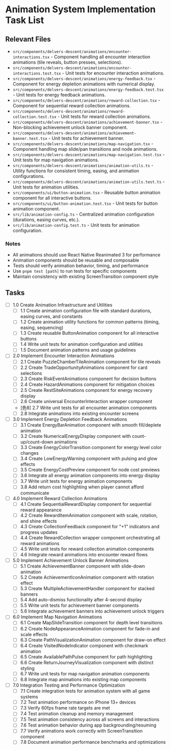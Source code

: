 # Animation System Implementation Task List

## Relevant Files

- `src/components/delvers-descent/animations/encounter-interactions.tsx` - Component handling all encounter interaction animations (tile reveals, button presses, selections).
- `src/components/delvers-descent/animations/encounter-interactions.test.tsx` - Unit tests for encounter interaction animations.
- `src/components/delvers-descent/animations/energy-feedback.tsx` - Component for energy depletion animations with numerical display.
- `src/components/delvers-descent/animations/energy-feedback.test.tsx` - Unit tests for energy feedback animations.
- `src/components/delvers-descent/animations/reward-collection.tsx` - Component for sequential reward collection animations.
- `src/components/delvers-descent/animations/reward-collection.test.tsx` - Unit tests for reward collection animations.
- `src/components/delvers-descent/animations/achievement-banner.tsx` - Non-blocking achievement unlock banner component.
- `src/components/delvers-descent/animations/achievement-banner.test.tsx` - Unit tests for achievement banner.
- `src/components/delvers-descent/animations/map-navigation.tsx` - Component handling map slide/pan transitions and node animations.
- `src/components/delvers-descent/animations/map-navigation.test.tsx` - Unit tests for map navigation animations.
- `src/components/delvers-descent/animations/animation-utils.ts` - Utility functions for consistent timing, easing, and animation configurations.
- `src/components/delvers-descent/animations/animation-utils.test.ts` - Unit tests for animation utilities.
- `src/components/ui/button-animation.tsx` - Reusable button animation component for all interactive buttons.
- `src/components/ui/button-animation.test.tsx` - Unit tests for button animation component.
- `src/lib/animation-config.ts` - Centralized animation configuration (durations, easing curves, etc.).
- `src/lib/animation-config.test.ts` - Unit tests for animation configuration.

### Notes

- All animations should use React Native Reanimated 3 for performance
- Animation components should be reusable and composable
- Tests should verify animation behavior, timing, and performance
- Use `pnpm test [path]` to run tests for specific components
- Maintain consistency with existing ScreenTransition component style

## Tasks

- [ ] 1.0 Create Animation Infrastructure and Utilities
  - [ ] 1.1 Create animation configuration file with standard durations, easing curves, and constants
  - [ ] 1.2 Create animation utility functions for common patterns (timing, easing, sequencing)
  - [ ] 1.3 Create reusable ButtonAnimation component for all interactive buttons
  - [ ] 1.4 Write unit tests for animation configuration and utilities
  - [ ] 1.5 Document animation patterns and usage guidelines

- [ ] 2.0 Implement Encounter Interaction Animations
  - [ ] 2.1 Create PuzzleChamberTileAnimation component for tile reveals
  - [ ] 2.2 Create TradeOpportunityAnimations component for card selections
  - [ ] 2.3 Create RiskEventAnimations component for decision buttons
  - [ ] 2.4 Create HazardAnimations component for mitigation choices
  - [ ] 2.5 Create RestSiteAnimations component for energy recovery display
  - [ ] 2.6 Create universal EncounterInteraction wrapper component
  - [色8] 2.7 Write unit tests for all encounter animation components
  - [ ] 2.8 Integrate animations into existing encounter screens

- [ ] 3.0 Implement Energy Depletion Feedback Animations
  - [ ] 3.1 Create EnergyBarAnimation component with smooth fill/deplete animation
  - [ ] 3.2 Create NumericalEnergyDisplay component with count-up/count-down animations
  - [ ] 3.3 Create EnergyColorTransition component for energy level color changes
  - [ ] 3.4 Create LowEnergyWarning component with pulsing and glow effects
  - [ ] 3.5 Create EnergyCostPreview component for node cost previews
  - [ ] 3.6 Integrate all energy animation components into energy display
  - [ ] 3.7 Write unit tests for energy animation components
  - [ ] 3.8 Add return cost highlighting when player cannot afford communicate

- [ ] 4.0 Implement Reward Collection Animations
  - [ ] 4.1 Create SequentialRewardDisplay component for sequential reward appearance
  - [ ] 4.2 Create RewardItemAnimation component with scale, rotation, and shine effects
  - [ ] 4.3 Create CollectionFeedback component for "+1" indicators and progress updates
  - [ ] 4.4 Create RewardCollection wrapper component orchestrating all reward animations
  - [ ] 4.5 Write unit tests for reward collection animation components
  - [ ] 4.6 Integrate reward animations into encounter reward flows

- [ ] 5.0 Implement Achievement Unlock Banner Animations
  - [ ] 5.1 Create AchievementBanner component with slide-down animation
  - [ ] 5.2 Create AchievementIconAnimation component with rotation effect
  - [ ] 5.3 Create MultipleAchievementHandler component for stacked banners
  - [ ] 5.4 Add auto-dismiss functionality after 4-second display
  - [ ] 5.5 Write unit tests for achievement banner components
  - [ ] 5.6 Integrate achievement banners into achievement unlock triggers

- [ ] 6.0 Implement Map Navigation Animations
  - [ ] 6.1 Create MapSlideTransition component for depth level transitions
  - [ ] 6.2 Create NodeAppearanceAnimation component for fade-in and scale effects
  - [ ] 6.3 Create PathVisualizationAnimation component for draw-on effect
  - [ ] 6.4 Create VisitedNodeIndicator component with checkmark animation
  - [ ] 6.5 Create AvailablePathPulse component for path highlighting
  - [ ] 6.6 Create ReturnJourneyVisualization component with distinct styling
  - [ ] 6.7 Write unit tests for map navigation animation components
  - [ ] 6.8 Integrate map animations into existing map components

- [ ] 7.0 Integration Testing and Performance Optimization
  - [ ] 7.1 Create integration tests for animation system with all game systems
  - [ ] 7.2 Test animation performance on iPhone 13+ devices
  - [ ] 7.3 Verify 60fps frame rate targets are met
  - [ ] 7.4 Test animation cleanup and memory management
  - [ ] 7.5 Test animation consistency across all screens and interactions
  - [ ] 7.6 Test animation behavior during app backgrounding/resuming
  - [ ] 7.7 Verify animations work correctly with ScreenTransition component
  - [ ] 7.8 Document animation performance benchmarks and optimizations
